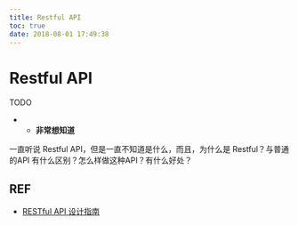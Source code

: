 ```yaml
---
title: Restful API
toc: true
date: 2018-08-01 17:49:38
---
```

# Restful API


TODO

- * **非常想知道**





一直听说 Restful API，但是一直不知道是什么，而且，为什么是 Restful？与普通的API 有什么区别？怎么样做这种API？有什么好处？











## REF

- [RESTful API 设计指南](http://www.ruanyifeng.com/blog/2014/05/restful_api.html)
